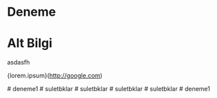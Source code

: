 # Deneme

# Alt Bilgi
asdasfh

{lorem.ipsum}(http://google.com)

#   d e n e m e 1  
 #   s u l e t b k l a r  
 #   s u l e t b k l a r  
 #   s u l e t b k l a r  
 #   s u l e t b k l a r  
 #   d e n e m e 1  
 